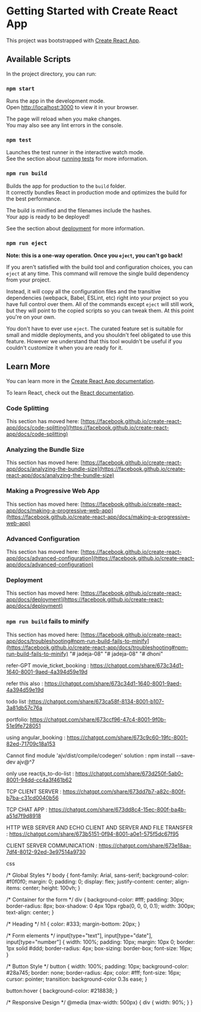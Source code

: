 # Getting Started with Create React App

This project was bootstrapped with [Create React App](https://github.com/facebook/create-react-app).

## Available Scripts

In the project directory, you can run:

### `npm start`

Runs the app in the development mode.\
Open [http://localhost:3000](http://localhost:3000) to view it in your browser.

The page will reload when you make changes.\
You may also see any lint errors in the console.

### `npm test`

Launches the test runner in the interactive watch mode.\
See the section about [running tests](https://facebook.github.io/create-react-app/docs/running-tests) for more information.

### `npm run build`

Builds the app for production to the `build` folder.\
It correctly bundles React in production mode and optimizes the build for the best performance.

The build is minified and the filenames include the hashes.\
Your app is ready to be deployed!

See the section about [deployment](https://facebook.github.io/create-react-app/docs/deployment) for more information.

### `npm run eject`

**Note: this is a one-way operation. Once you `eject`, you can't go back!**

If you aren't satisfied with the build tool and configuration choices, you can `eject` at any time. This command will remove the single build dependency from your project.

Instead, it will copy all the configuration files and the transitive dependencies (webpack, Babel, ESLint, etc) right into your project so you have full control over them. All of the commands except `eject` will still work, but they will point to the copied scripts so you can tweak them. At this point you're on your own.

You don't have to ever use `eject`. The curated feature set is suitable for small and middle deployments, and you shouldn't feel obligated to use this feature. However we understand that this tool wouldn't be useful if you couldn't customize it when you are ready for it.

## Learn More

You can learn more in the [Create React App documentation](https://facebook.github.io/create-react-app/docs/getting-started).

To learn React, check out the [React documentation](https://reactjs.org/).

### Code Splitting

This section has moved here: [https://facebook.github.io/create-react-app/docs/code-splitting](https://facebook.github.io/create-react-app/docs/code-splitting)

### Analyzing the Bundle Size

This section has moved here: [https://facebook.github.io/create-react-app/docs/analyzing-the-bundle-size](https://facebook.github.io/create-react-app/docs/analyzing-the-bundle-size)

### Making a Progressive Web App

This section has moved here: [https://facebook.github.io/create-react-app/docs/making-a-progressive-web-app](https://facebook.github.io/create-react-app/docs/making-a-progressive-web-app)

### Advanced Configuration

This section has moved here: [https://facebook.github.io/create-react-app/docs/advanced-configuration](https://facebook.github.io/create-react-app/docs/advanced-configuration)

### Deployment

This section has moved here: [https://facebook.github.io/create-react-app/docs/deployment](https://facebook.github.io/create-react-app/docs/deployment)

### `npm run build` fails to minify

This section has moved here: [https://facebook.github.io/create-react-app/docs/troubleshooting#npm-run-build-fails-to-minify](https://facebook.github.io/create-react-app/docs/troubleshooting#npm-run-build-fails-to-minify)
"# jadeja-08" 
"# jadeja-08" 
"# dhoni" 


refer-GPT  movie_ticket_booking  : https://chatgpt.com/share/673c34d1-1640-8001-9aed-4a394d59e19d





refer this also : https://chatgpt.com/share/673c34d1-1640-8001-9aed-4a394d59e19d







todo list :https://chatgpt.com/share/673ca58f-8134-8001-b107-3a81db57c76a






portfolio: https://chatgpt.com/share/673ccf96-47c4-8001-9f0b-51e9fe728051




using angular_booking : https://chatgpt.com/share/673c9c60-19fc-8001-82ed-71709c18a153

Cannot find module 'ajv/dist/compile/codegen'  solution :  npm install --save-dev ajv@^7

only use reactjs_to-do-list : https://chatgpt.com/share/673d250f-5ab0-8001-94dd-cc4a3f461b62





TCP CLIENT SERVER : https://chatgpt.com/share/673dd7b7-a82c-800f-b7ba-c31cd0040b56








TCP CHAT APP : https://chatgpt.com/share/673dd8c4-15ec-800f-ba4b-a51d7f9d8918





HTTP WEB SERVER AND ECHO CLIENT AND SERVER AND FILE TRANSFER : https://chatgpt.com/share/673b5151-0f94-8001-a0e1-575f5dc67f95





CLIENT SERVER COMMUNICATION : https://chatgpt.com/share/673e18aa-7df4-8012-92ed-3e97514a9730





























css

/* Global Styles */
body {
    font-family: Arial, sans-serif;
    background-color: #f0f0f0;
    margin: 0;
    padding: 0;
    display: flex;
    justify-content: center;
    align-items: center;
    height: 100vh;
}

/* Container for the form */
div {
    background-color: #fff;
    padding: 30px;
    border-radius: 8px;
    box-shadow: 0 4px 10px rgba(0, 0, 0, 0.1);
    width: 300px;
    text-align: center;
}

/* Heading */
h1 {
    color: #333;
    margin-bottom: 20px;
}

/* Form elements */
input[type="text"],
input[type="date"],
input[type="number"] {
    width: 100%;
    padding: 10px;
    margin: 10px 0;
    border: 1px solid #ddd;
    border-radius: 4px;
    box-sizing: border-box;
    font-size: 16px;
}

/* Button Style */
button {
    width: 100%;
    padding: 10px;
    background-color: #28a745;
    border: none;
    border-radius: 4px;
    color: #fff;
    font-size: 16px;
    cursor: pointer;
    transition: background-color 0.3s ease;
}

button:hover {
    background-color: #218838;
}

/* Responsive Design */
@media (max-width: 500px) {
    div {
        width: 90%;
    }
}



